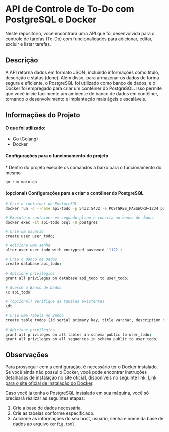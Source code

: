 # API de Controle de To-Do com PostgreSQL e Docker
Neste repositório, você encontrará uma API que foi desenvolvida para o controle de tarefas (To-Do) com funcionalidades para adicionar, editar, excluir e listar tarefas.

## Descrição
A API retorna dados em formato JSON, incluindo informações como título, descrição e status (done). Além disso, para armazenar os dados de forma segura e eficiente, o PostgreSQL foi utilizado como banco de dados, e o Docker foi empregado para criar um contêiner do PostgreSQL. Isso permite que você inicie facilmente um ambiente de banco de dados em contêiner, tornando o desenvolvimento e implantação mais ágeis e escaláveis.

## Informações do Projeto

#### O que foi utilizado:
- Go (Golang)
- Docker

#### Configurações para o funcionamento do projeto

\* Dentro do projeto execute os comandos a baixo para o funcionamento do mesmo<br>
```sh
go run main.go
```

#### (opcional) Configurações para a criar o contêiner do PostgreSQL

```sh
# Crie o container do PostgreSQL
docker run -d --name api-todo -p 5432:5432 -e POSTGRES_PASSWORD=1234 postgres:13.5

# Execute o container em segundo plano e conecta no banco de dados
docker exec -it api-todo psql -U postgres

# Crie um usuario
create user user_todo;

# Adicione uma senha
alter user user_todo with encrypted password '1122';
 
# Crie o Banco de Dados 
create database api_todo;
 
# Adicione privilegios
grant all privileges on database api_todo to user_todo;
 
# Acesse o Banco de Dados
\c api_todo
 
# (opcional) Verifique as tabelas existentes
\dt
 
# Crie uma Tabela no Banco
create table todos (id serial primary key, title varchar, description text, done bool default FALSE);
 
# Adicione privilegios
grant all privileges on all tables in schema public to user_todo;
grant all privileges on all sequences in schema public to user_todo;
```
## Observações

Para prosseguir com a configuração, é necessário ter o Docker instalado. Se você ainda não possui o Docker, você pode encontrar instruções detalhadas de instalação no site oficial, disponíveis no seguinte link: [Link para o site oficial de instalação do Docker](https://docs.docker.com/desktop/).

Caso você já tenha o PostgreSQL instalado em sua máquina, você só precisará realizar as seguintes etapas:

1. Crie a base de dados necessária.
2. Crie as tabelas conforme especificado.
3. Adicione as informações do seu host, usuário, senha e nome da base de dados ao arquivo `config.toml`.
